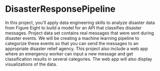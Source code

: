 # DisasterResponsePipeline
In this project, you'll apply data engineering skills to analyze disaster data from Figure Eight to build a model for an API that classifies disaster messages.  Project data set contains real messages that were sent during disaster events. We will be creating a machine learning pipeline to categorize these events so that you can send the messages to an appropriate disaster relief agency.  This project also include a web app where an emergency worker can input a new message and get classification results in several categories. The web app will also display visualizations of the data.
